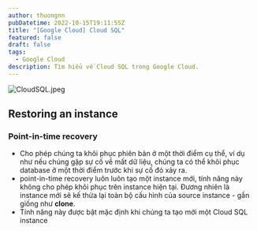 ```yaml
---
author: thuongnn
pubDatetime: 2022-10-15T19:11:55Z
title: "[Google Cloud] Cloud SQL"
featured: false
draft: false
tags:
  - Google Cloud
description: Tìm hiểu về Cloud SQL trong Google Cloud.
---
```


![CloudSQL.jpeg](https://github.com/user-attachments/assets/c6606129-4718-4648-85a5-7e0d33642084)

## Restoring an instance

### Point-in-time recovery

- Cho phép chúng ta khôi phục phiên bản ở một thời điểm cụ thể, ví dụ như nếu chúng gặp sự cố về mất dữ liệu, chúng ta có thể khôi phục database ở một thời điểm trước khi sự cố đó xảy ra.
- point-in-time recovery luôn luôn tạo một instance mới, tính năng này không cho phép khôi phục trên instance hiện tại. Đương nhiên là instance mới sẽ kế thừa lại toàn bộ cấu hình của source instance - gần giống như **clone**.
- Tính năng này được bật mặc định khi chúng ta tạo mới một Cloud SQL instance
